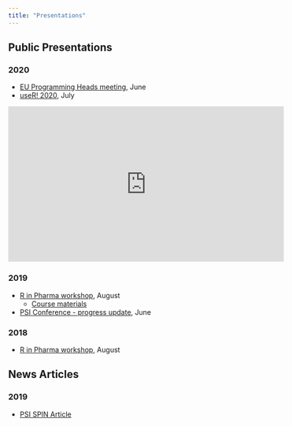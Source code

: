 ```yaml
---
title: "Presentations"
---
```


## Public Presentations

### 2020

* [EU Programming Heads meeting](/presentations/eu_prog_heads.pdf), June
* [useR! 2020](https://youtu.be/WUVUjdqifJ8), July  

<iframe width="560" height="315" src="https://www.youtube.com/embed/WUVUjdqifJ8" frameborder="0" allow="accelerometer; autoplay; encrypted-media; gyroscope; picture-in-picture" allowfullscreen></iframe>

### 2019

* [R in Pharma workshop](/presentations/rpharma_2019.pdf), August
    - [Course materials](https://github.com/pharmaR/rpharma2019)
* [PSI Conference - progress update](/presentations/validation_hub.pdf), June

### 2018

* [R in Pharma workshop](/presentations/R_Validation_Workshop.pdf), August

## News Articles

### 2019

* [PSI SPIN Article](/presentations/spin_r_validation.pdf)